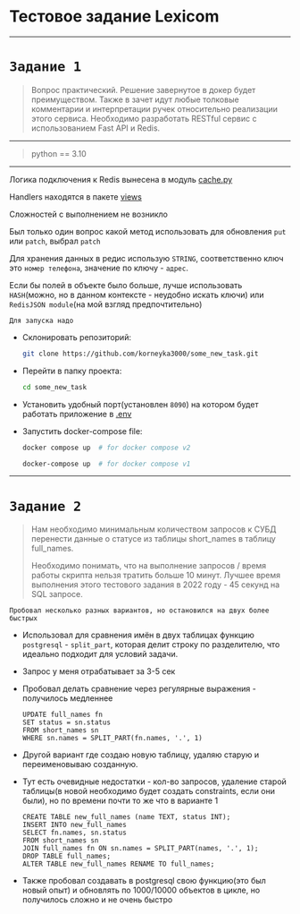 # Тестовое задание Lexicom

---
# `Задание 1`
>Вопрос практический. Решение завернутое в докер будет преимуществом. Также в
>зачет идут любые толковые комментарии и интерпретации ручек относительно
>реализации этого сервиса. Необходимо разработать RESTful сервис с использованием Fast
>API и Redis.
---
>python == 3.10
---
Логика подключения к Redis вынесена в модуль [cache.py](utils/cache.py)

Handlers находятся в пакете [views](app/views)

Сложностей с выполнением не возникло

Был только один вопрос какой метод использовать для обновления `put` или `patch`, выбрал `patch`

Для хранения данных в редис использую `STRING`, соответственно ключ это `номер телефона`, значение по ключу - `адрес`.

Если бы полей в объекте было больше, лучше использовать `HASH`(можно, но в данном контексте - неудобно искать ключи) или
`RedisJSON module`(на мой взгляд предпочтительно)

`Для запуска надо`

- Склонировать репозиторий:
    ```bash
    git clone https://github.com/korneyka3000/some_new_task.git
    ```
- Перейти в папку проекта:
    ```bash
    cd some_new_task
    ```
- Установить удобный порт(установлен `8090`) на котором будет работать приложение в [.env](/.env)

- Запустить docker-compose file:
    ```bash
    docker compose up  # for docker compose v2
    ```
  
    ```bash
    docker-compose up  # for docker compose v1
    ```
  
---

# `Задание 2`
>Нам необходимо минимальным количеством запросов к СУБД перенести данные о статусе из
>таблицы short_names в таблицу full_names.
>
>Необходимо понимать, что на выполнение запросов / время работы скрипта нельзя тратить
>больше 10 минут. Лучшее время выполнения этого тестового задания в 2022 году - 45 секунд на
>SQL запросе.

`Пробовал несколько разных вариантов, но остановился на двух более быстрых`

- Использовал для сравнения имён в двух таблицах функцию `postgresql` - `split_part`, которая делит строку по 
разделителю, что идеально подходит для условий задачи.

- Запрос у меня отрабатывает за 3-5 сек

- Пробовал делать сравнение через регулярные выражения - получилось медленнее

  ```postgresql
  UPDATE full_names fn
  SET status = sn.status
  FROM short_names sn
  WHERE sn.names = SPLIT_PART(fn.names, '.', 1)
  ```
- Другой вариант где создаю новую таблицу, удаляю старую и переименовываю созданную.

- Тут есть очевидные недостатки - кол-во запросов, удаление старой таблицы(в новой необходимо будет создать constraints,
если они были), но по времени почти то же что в варианте 1
  ```postgresql
  CREATE TABLE new_full_names (name TEXT, status INT);
  INSERT INTO new_full_names
  SELECT fn.names, sn.status
  FROM short_names sn
  JOIN full_names fn ON sn.names = SPLIT_PART(names, '.', 1);
  DROP TABLE full_names;
  ALTER TABLE new_full_names RENAME TO full_names;
  ```

- Также пробовал создавать в postgresql свою функцию(это был новый опыт) и обновлять по 1000/10000 объектов в цикле, но
получилось сложно и не очень быстро